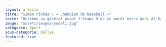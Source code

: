```yaml
---
layout: article
titre: "Simon Pinkas : « Champion de baseball »"
texte: "Onzième au général avant l'étape 9 de ce mardi entre Wadi Al-Dawasir et Haradh, le pilote Sherco Adrien Metge est le meilleur français de cette 42e édition. « Le 5 janvier, vous avez pris le départ à Djeddah à la dernière minute, à la place de votre frère Michael, blessé à un genou. Comment vivez-vous ce Dakar ? Tout d'abord, je tenais à dire que c'est un peu difficile de parler de soi maintenant vu les circonstances (disparation de Paulo Gonçalves). Mais il faut essayer de se reconcentrer parce que le rallye continue. Il faut essayer de finir pour toute l'équipe. Pour l'instant, je suis régulier tous les jours, je fais plutôt une bonne performance. Je vais faire en sorte que ça dure jusqu'au bout. C'est un rallye exigeant, avec beaucoup de kilomètres et des étapes rapides. Il faut parfois lâcher un peu pour amener les roues jusqu'à la fin. C'est un Dakar où la gestion est importante."
image: "assets/images/yodeli.jpg"
categorie: Sport
sous-categorie: Rallye
featured: true
---
```

